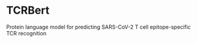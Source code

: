 # TCRBert
Protein language model for predicting SARS-CoV-2 T cell epitope-specific TCR recognition 
